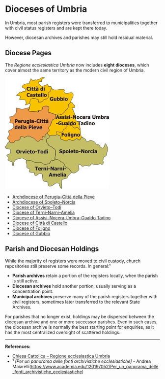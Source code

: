 # Dioceses of Umbria

In Umbria, most parish registers were transferred to municipalities together with civil status registers and are kept there today.

However, diocesan archives and parishes may still hold residual material.

## Diocese Pages

The *Regione ecclesiastica Umbria* now includes **eight dioceses**, which cover almost the same territory as the modern civil region of Umbria.


![alt text](img/Regione_ecclesiastica_Umbria.jpg "Map")

- [Archdiocese of Perugia–Città della Pieve](dio/perugia.md)  
- [Archdiocese of Spoleto–Norcia](dio/spoleto.md)  
- [Diocese of Orvieto–Todi](dio/orvieto_todi.md)  
- [Diocese of Terni–Narni–Amelia](dio/terni_narni_amelia.md)  
- [Diocese of Assisi–Nocera Umbra–Gualdo Tadino](dio/assisi.md)  
- [Diocese of Città di Castello](dio/castello.md)  
- [Diocese of Foligno](dio/foligno.md)  
- [Diocese of Gubbio](dio/gubbio.md)  

## Parish and Diocesan Holdings

While the majority of registers were moved to civil custody, church repositories still preserve some records. In general:¹

* **Parish archives** retain a portion of the registers locally, when the parish is still active.  
* **Diocesan archives** hold another portion, usually serving as a concentration point.  
* **Municipal archives** preserve many of the parish registers together with civil registers, sometimes later transferred to the relevant State Archives.

For parishes that no longer exist, holdings may be dispersed between the diocesan archive and one or more successor parishes. Even in such cases, the diocesan archive is normally the best starting point for enquiries, as it has the most centralized oversight of scattered holdings.

---

**References:**
* [Chiesa Cattolica – Regione ecclesiastica Umbria](https://www.chiesacattolica.it/annuario-cei/regione/25/regione-ecclesiastica-umbria/)
* ¹ *[Per un panorama delle fonti archivistiche ecclesiastiche]* - Andrea Maiarelli(https://www.academia.edu/120197052/Per_un_panorama_delle_fonti_archivistiche_ecclesiastiche)
